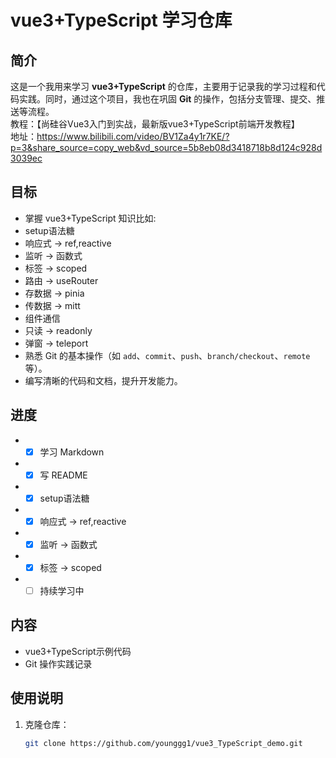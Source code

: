 # vue3+TypeScript 学习仓库

## 简介
这是一个我用来学习 **vue3+TypeScript** 的仓库，主要用于记录我的学习过程和代码实践。同时，通过这个项目，我也在巩固 **Git** 的操作，包括分支管理、提交、推送等流程。  
教程：【尚硅谷Vue3入门到实战，最新版vue3+TypeScript前端开发教程】  
地址：https://www.bilibili.com/video/BV1Za4y1r7KE/?p=3&share_source=copy_web&vd_source=5b8eb08d3418718b8d124c928d3039ec
## 目标
- 掌握 vue3+TypeScript 知识比如:
- setup语法糖
- 响应式 -> ref,reactive
- 监听 -> 函数式
- 标签 -> scoped
- 路由 -> useRouter
- 存数据 -> pinia
- 传数据 -> mitt
- 组件通信 
- 只读 -> readonly
- 弹窗 -> teleport
- 熟悉 Git 的基本操作（如 `add`、`commit`、`push`、`branch/checkout`、`remote`等）。
- 编写清晰的代码和文档，提升开发能力。
## 进度
- - [x] 学习 Markdown
- - [x] 写 README
- - [x] setup语法糖
- - [x] 响应式 -> ref,reactive
- - [x] 监听 -> 函数式
- - [x] 标签 -> scoped
- - [ ] 持续学习中
## 内容
- vue3+TypeScript示例代码
- Git 操作实践记录

## 使用说明
1. 克隆仓库：
   ```bash
   git clone https://github.com/younggg1/vue3_TypeScript_demo.git